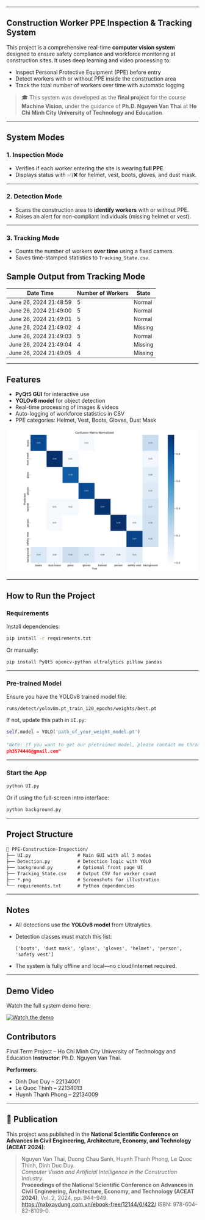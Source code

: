 ﻿---

## Construction Worker PPE Inspection & Tracking System

This project is a comprehensive real-time **computer vision system** designed to ensure safety compliance and workforce monitoring at construction sites. It uses deep learning and video processing to:

* Inspect Personal Protective Equipment (PPE) before entry
* Detect workers with or without PPE inside the construction area
* Track the total number of workers over time with automatic logging

> 🎓 This system was developed as the **final project** for the course **Machine Vision**, under the guidance of **Ph.D. Nguyen Van Thai** at **Ho Chi Minh City University of Technology and Education**.

---

## System Modes

### 1. **Inspection Mode**

* Verifies if each worker entering the site is wearing **full PPE**.
* Displays status with ✅/❌ for helmet, vest, boots, gloves, and dust mask.

---

### 2. **Detection Mode**

* Scans the construction area to **identify workers** with or without PPE.
* Raises an alert for non-compliant individuals (missing helmet or vest).

---

### 3. **Tracking Mode**

* Counts the number of workers **over time** using a fixed camera.
* Saves time-stamped statistics to `Tracking_State.csv`.

## Sample Output from Tracking Mode

| Date Time                | Number of Workers | State   |
|--------------------------|-------------------|---------|
| June 26, 2024 21:48:59   | 5                 | Normal  |
| June 26, 2024 21:49:00   | 5                 | Normal  |
| June 26, 2024 21:49:01   | 5                 | Normal  |
| June 26, 2024 21:49:02   | 4                 | Missing |
| June 26, 2024 21:49:03   | 5                 | Normal  |
| June 26, 2024 21:49:04   | 4                 | Missing |
| June 26, 2024 21:49:05   | 4                 | Missing |

---

## Features

* **PyQt5 GUI** for interactive use
* **YOLOv8 model** for object detection
* Real-time processing of images & videos
* Auto-logging of workforce statistics in CSV
* PPE categories: Helmet, Vest, Boots, Gloves, Dust Mask

![Confusion Matrix](./confusion_matrix_normalized.png)

---

## How to Run the Project

### Requirements

Install dependencies:

```bash
pip install -r requirements.txt
```

Or manually:

```bash
pip install PyQt5 opencv-python ultralytics pillow pandas
```

---

### Pre-trained Model

Ensure you have the YOLOv8 trained model file:

```
runs/detect/yolov8m.pt_train_120_epochs/weights/best.pt
```

If not, update this path in `UI.py`:

```python
self.model = YOLO('path_of_your_weight_model.pt') 

"Note: If you want to get our pretrained model, please contact me through the email: 
ph3574446@gmail.com"
```

---

### Start the App

```bash
python UI.py
```

Or if using the full-screen intro interface:

```bash
python background.py
```

---

## Project Structure

```
📁 PPE-Construction-Inspection/
├── UI.py                 # Main GUI with all 3 modes
├── Detection.py          # Detection logic with YOLO
├── background.py         # Optional front page UI
├── Tracking_State.csv    # Output CSV for worker count
├── *.png                 # Screenshots for illustration
└── requirements.txt      # Python dependencies
```

---

## Notes

* All detections use the **YOLOv8 model** from Ultralytics.
* Detection classes must match this list:

  ```
  ['boots', 'dust mask', 'glass', 'gloves', 'helmet', 'person', 'safety vest']
  ```
* The system is fully offline and local—no cloud/internet required.

---

## Demo Video

Watch the full system demo here:

[![Watch the demo](https://img.youtube.com/vi/BOTAOOJb7Rg/hqdefault.jpg)](https://www.youtube.com/watch?v=BOTAOOJb7Rg)


## Contributors

Final Term Project – Ho Chi Minh City University of Technology and Education
**Instructor**: Ph.D. Nguyen Van Thai.

**Performers**:

* Dinh Duc Duy – 22134001
* Le Quoc Thinh – 22134013
* Huynh Thanh Phong – 22134009

---

## 📄 Publication

This project was published in the **National Scientific Conference on Advances in Civil Engineering, Architecture, Economy, and Technology (ACEAT 2024)**:

> Nguyen Van Thai, Duong Chau Sanh, Huynh Thanh Phong, Le Quoc Thinh, Dinh Duc Duy.  
> *Computer Vision and Artificial Intelligence in the Construction Industry*.  
> **Proceedings of the National Scientific Conference on Advances in Civil Engineering, Architecture, Economy, and Technology (ACEAT 2024)**, Vol. 2, 2024, pp. 944–949.  
> https://nxbxaydung.com.vn/ebook-free/12144/0/422/
> ISBN: 978-604-82-8109-0.



